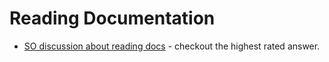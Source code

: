 # Reading Documentation

- [SO discussion about reading docs](http://stackoverflow.com/questions/10925478/how-to-read-api-documentation-for-newbs) - checkout the highest rated answer.

